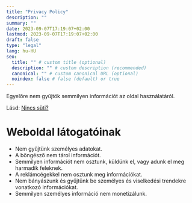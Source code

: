 ```yaml
---
title: "Privacy Policy"
description: ""
summary: ""
date: 2023-09-07T17:19:07+02:00
lastmod: 2023-09-07T17:19:07+02:00
draft: false
type: "legal"
lang: hu-HU
seo:
  title: "" # custom title (optional)
  description: "" # custom description (recommended)
  canonical: "" # custom canonical URL (optional)
  noindex: false # false (default) or true
---
```


Egyelőre nem gyűjtök semmilyen információt az oldal használatáról.

Lásd: [Nincs süti?](/hu/docs/site/cookie/)

# Weboldal látogatóinak

- Nem gyűjtünk személyes adatokat.
- A böngésző nem tárol információt.
- Semmilyen információt nem osztunk, küldünk el, vagy adunk el meg harmadik feleknek.
- A reklámcégekkel nem osztunk meg információkat.
- Nem bányászunk és gyűjtünk be személyes és viselkedési trendekre vonatkozó információkat.
- Semmilyen személyes információ nem monetizálunk.
